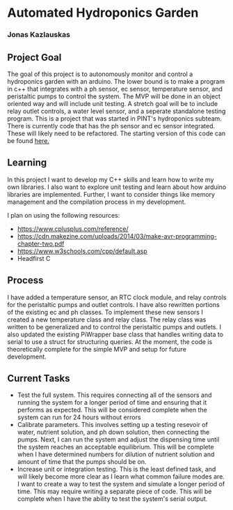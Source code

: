 # Automated Hydroponics Garden

### Jonas Kazlauskas

## Project Goal

The goal of this project is to autonomously monitor and control a hydroponics garden with an arduino. The lower bound is to make a program in c++ that integrates with a ph sensor, ec sensor, temperature sensor, and peristaltic pumps to control the system. The MVP will be done in an object oriented way and will include unit testing. A stretch goal will be to include relay outlet controls, a water level sensor, and a seperate standalone testing program. This is a project that was started in PINT's hydroponics subteam. There is currently code that has the ph sensor and ec sensor integrated. These will likely need to be refactored. The starting version of this code can be found [here.](https://github.com/Olin-Hydro/circadia/commit/e49ae3136cc66cc65726b6823d3c179ce57df0de)

## Learning

In this project I want to develop my C++ skills and learn how to write my own libraries. I also want to explore unit testing and learn about how arduino libraries are implemented. Further, I want to consider things like memory management and the compilation process in my development.

I plan on using the following resources:

- https://www.cplusplus.com/reference/
- https://cdn.makezine.com/uploads/2014/03/make-avr-programming-chapter-two.pdf
- https://www.w3schools.com/cpp/default.asp
- Headfirst C

## Process

I have added a temperature sensor, an RTC clock module, and relay controls for the peristaltic pumps and outlet controls. I have also rewritten portions of the existing ec and ph classes. To implement these new sensors I created a new temperature class and relay class. The relay class was written to be generalized and to control the peristaltic pumps and outlets. I also updated the existing PiWrapper base class that handles writing data to serial to use a struct for structuring queries. At the moment, the code is theoretically complete for the simple MVP and setup for future development. 

## Current Tasks

- Test the full system. This requires connecting all of the sensors and running the system for a longer period of time and ensuring that it performs as expected. This will be considered complete when the system can run for 24 hours without errors
- Calibrate parameters. This involves setting up a testing resevoir of water, nutrient solution, and ph down solution, then connecting the pumps. Next, I can run the system and adjust the dispensing time until the system reaches an acceptable equilibrium. This will be complete when I have determined numbers for dilution of nutrient solution and amount of time that the pumps should be on.
- Increase unit or integration testing. This is the least defined task, and will likely become more clear as I learn what common failure modes are. I want to create a way to test the system and simulate a longer period of time. This may require writing a separate piece of code. This will be complete when I have the ability to test the system's serial output.
